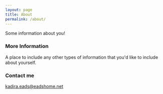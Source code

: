 ```yaml
---
layout: page
title: About
permalink: /about/
---
```


Some information about you!

### More Information

A place to include any other types of information that you'd like to include about yourself.

### Contact me

[kadira.eads@eadshome.net](mailto:kadira.eads@eadshome.net)
